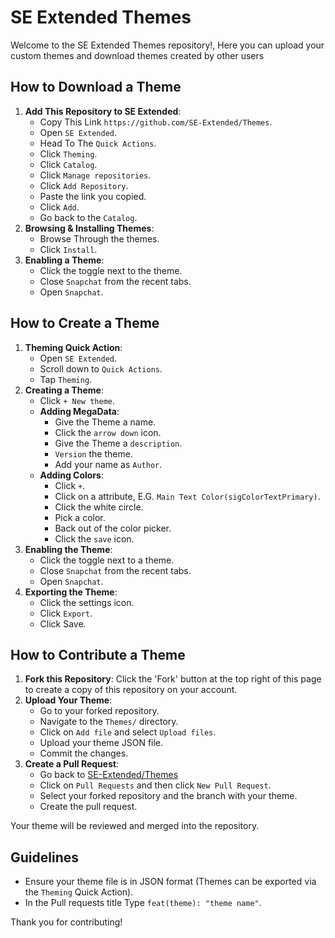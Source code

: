 # SE Extended Themes
Welcome to the SE Extended Themes repository!, Here you can upload your custom themes and download themes created by other users

## How to Download a Theme
1. **Add This Repository to SE Extended**:
    - Copy This Link `https://github.com/SE-Extended/Themes`.
    - Open `SE Extended`.
    - Head To The `Quick Actions`.
    - Click `Theming`.
    - Click `Catalog`.
    - Click `Manage repositories`.
    - Click `Add Repository`.
    - Paste the link you copied.
    - Click `Add`.
    - Go back to the `Catalog`.
2. **Browsing & Installing Themes**:
    - Browse Through the themes.
    - Click `Install`.
3. **Enabling a Theme**:
    - Click the toggle next to the theme.
    - Close `Snapchat` from the recent tabs.
    - Open `Snapchat`.

## How to Create a Theme

1. **Theming Quick Action**:
    - Open `SE Extended`.
    - Scroll down to `Quick Actions`.
    - Tap `Theming`.
2. **Creating a Theme**:
   - Click `+ New theme`.
    - **Adding MegaData**:
       - Give the Theme a name.
       - Click the `arrow down` icon.
       - Give the Theme a `description`.
       - `Version` the theme.
       - Add your name as `Author`.
    - **Adding Colors**:
       - Click `+`.
       - Click on a attribute, E.G. `Main Text Color(sigColorTextPrimary)`.
       - Click the white circle.
       - Pick a color.
       - Back out of the color picker.
       - Click the `save` icon. 
3. **Enabling the Theme**:
    - Click the toggle next to a theme.
    - Close `Snapchat` from the recent tabs.
    - Open `Snapchat`.
4. **Exporting the Theme**:
    - Click the settings icon.
    - Click `Export`.
    - Click Save.

## How to Contribute a Theme

1. **Fork this Repository**: Click the 'Fork' button at the top right of this page to create a copy of this repository on your account.
2. **Upload Your Theme**:
    - Go to your forked repository.
    - Navigate to the `Themes/` directory.
    - Click on `Add file` and select `Upload files`.
    - Upload your theme JSON file.
    - Commit the changes.
3. **Create a Pull Request**:
    - Go back to [SE-Extended/Themes](https://github.com/SE-Extended/Themes)
    - Click on `Pull Requests` and then click `New Pull Request`.
    - Select your forked repository and the branch with your theme.
    - Create the pull request.

Your theme will be reviewed and merged into the repository.
## Guidelines

- Ensure your theme file is in JSON format (Themes can be exported via the `Theming` Quick Action).
- In the Pull requests title Type `feat(theme): "theme name"`.

Thank you for contributing!
